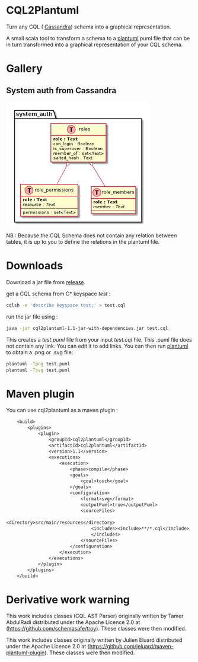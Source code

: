 CQL2Plantuml
============


Turn any CQL ( [Cassandra](http://cassandra.apache.org/)) schema into a graphical representation.

A small scala tool to transform a schema to a [plantuml](http://plantuml.com/) puml file that can be in turn transformed into a graphical representation of your CQL schema.


Gallery
=======

## System auth from Cassandra

![system auth](examples/system_auth/system_auth.png)

NB : Because the CQL Schema does not contain any relation between tables, it is up to you to define the relations in the plantuml file.

Downloads
=========

Download a jar file from [release](https://github.com/lbruand/cql2plantuml/releases).

get a CQL schema from C* keyspace _test_ :

```bash
cqlsh -e 'describe keyspace test;' > test.cql
```

run the jar file using :

```bash
java -jar cql2plantuml-1.1-jar-with-dependencies.jar test.cql
```

This creates a *test.puml* file from your input *test.cql* file.
This .puml file does not contain any link.
You can edit it to add links.
You can then run [plantuml](http://plantuml.com/) to obtain a .png or .svg file:

```bash
plantuml -Tpng test.puml
plantuml -Tsvg test.puml
```
Maven plugin
============

You can use cql2plantuml as a maven plugin : 

```Maven POM
    <build>
        <plugins>
            <plugin>
                <groupId>cql2plantuml</groupId>
                <artifactId>cql2plantuml</artifactId>
                <version>1.1</version>
                <executions>
                    <execution>
                        <phase>compile</phase>
                        <goals>
                            <goal>touch</goal>
                        </goals>
                        <configuration>
                            <format>svg</format>
                            <outputPuml>true</outputPuml>
                            <sourceFiles>
                                <directory>src/main/resources</directory>
                                <includes><include>**/*.cql</include>
                                </includes>
                            </sourceFiles>
                        </configuration>
                    </execution>
                </executions>
            </plugin>
        </plugins>
    </build>
```


Derivative work warning
=======================

This work includes classes (CQL AST Parser) originally written by Tamer AbdulRadi distributed under the Apache Licence 2.0 at (https://github.com/schemasafe/troy). These classes were then modified.

This work includes classes originally written by Julien Eluard distributed under the Apache Licence 2.0 at (https://github.com/jeluard/maven-plantuml-plugin). These classes were then modified.



